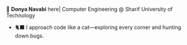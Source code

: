 👋 **Donya Navabi** here| Computer Engineering @ Sharif University of Technology

- 🐈‍⬛ I approach code like a cat—exploring every corner and hunting down bugs.
<!--
**DnyaNvB/DnyaNvB** is a ✨ _special_ ✨ repository because its `README.md` (this file) appears on your GitHub profile.

Here are some ideas to get you started:

- 🔭 I’m currently working on ...
- 🌱 I’m currently learning ...
- 👯 I’m looking to collaborate on ...
- 🤔 I’m looking for help with ...
- 💬 Ask me about ...
- 📫 How to reach me: ...
- 😄 Pronouns: ...
- ⚡ Fun fact: ...
-->
